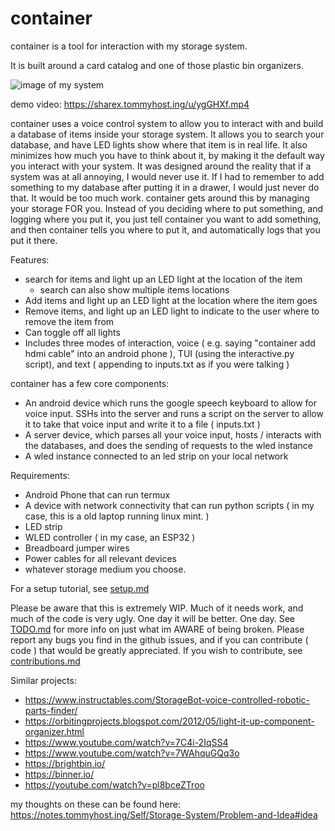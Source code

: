 # container


container is a tool for interaction with my storage system.

It is built around a card catalog and one of those plastic bin organizers.

![image of my system](/images/pic.jpg)

demo video: https://sharex.tommyhost.ing/u/ygGHXf.mp4

container uses a voice control system to allow you to interact with and build a database of items inside your storage system. It allows you to search your database, and have LED lights show where that item is in real life. It also minimizes how much you have to think about it, by making it the default way you interact with your system. It was designed around the reality that if a system was at all annoying, I would never use it. If I had to remember to add something to my database after putting it in a drawer, I would just never do that. It would be too much work. container gets around this by managing your storage FOR you. Instead of you deciding where to put something, and logging where you put it, you just tell container you want to add something, and then container tells you where to put it, and automatically logs that you put it there. 

Features:
  * search for items and light up an LED light at the location of the item
    * search can also show multiple items locations
  * Add items and light up an LED light at the location where the item goes
  * Remove items, and light up an LED light to indicate to the user where to remove the item from
  * Can toggle off all lights 
  * Includes three modes of interaction, voice ( e.g. saying "container add hdmi cable" into an android phone ), TUI (using the interactive.py script), and text ( appending to inputs.txt as if you were talking )


container has a few core components:
  * An android device which runs the google speech keyboard to allow for voice input. SSHs into the server and runs a script on the server to allow it to take that voice input and write it to a file ( inputs.txt )
  * A server device, which parses all your voice input, hosts / interacts with the databases, and does the sending of requests to the wled instance
  * A wled instance connected to an led strip on your local network


Requirements:
  * Android Phone that can run termux
  * A device with network connectivity that can run python scripts ( in my case, this is a old laptop running linux mint. )
  * LED strip
  * WLED controller ( in my case, an ESP32 )
  * Breadboard jumper wires
  * Power cables for all relevant devices 
  * whatever storage medium you choose.
  
For a setup tutorial, see [setup.md](docs/setup.md)


Please be aware that this is extremely WIP. Much of it needs work, and much of the code is very ugly. One day it will be better. One day.  See [TODO.md](todo.md) for more info on just what im AWARE of being broken. Please report any bugs you find in the github issues, and if you can contribute ( code ) that would be greatly appreciated. If you wish to contribute, see [contributions.md](docs/contributions.md)


Similar projects:
  * https://www.instructables.com/StorageBot-voice-controlled-robotic-parts-finder/
  * https://orbitingprojects.blogspot.com/2012/05/light-it-up-component-organizer.html
  * https://www.youtube.com/watch?v=7C4i-2IqSS4
  * https://www.youtube.com/watch?v=7WAhquGQq3o
  * https://brightbin.io/
  * https://binner.io/
  * https://youtube.com/watch?v=pl8bceZTroo

  my thoughts on these can be found here: https://notes.tommyhost.ing/Self/Storage-System/Problem-and-Idea#idea
